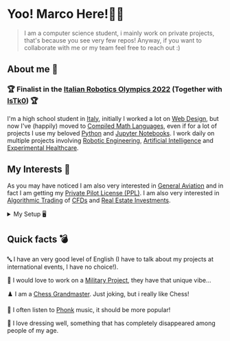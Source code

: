 # Yoo! Marco Here!👋🏻</a>&nbsp;&nbsp;&nbsp;&nbsp;

> I am a computer science student, i mainly work on private projects, that's because you see very few repos!
> Anyway, if you want to collaborate with me or my team feel free to reach out :)

## About me 🧐 

### 🏆 Finalist in the [Italian Robotics Olympics 2022](https://www.miur.gov.it/-/olimpiadi-di-robotica-proclamati-i-progetti-vincitori-la-premiazione-a-didacta-il-21-maggio) (Together with [IsTk0](https://github.com/IsTk0)) 🏆
I'm a high school student in [Italy](https://en.wikipedia.org/wiki/Italy), initially I worked a lot on [Web Design](https://en.wikipedia.org/wiki/Web_design), but now I've (happily) moved to [Compiled Math Languages](https://www.codecademy.com/resources/blog/best-programming-languages-for-math/), even if for a lot of projects I use my beloved [Python](https://en.wikipedia.org/wiki/Python_(programming_language)) and [Jupyter Notebooks](https://en.wikipedia.org/wiki/Project_Jupyter#Jupyter_Notebook).
I work daily on multiple projects involving [Robotic Engineering](https://en.wikipedia.org/wiki/Robotics), [Artificial Intelligence](https://en.wikipedia.org/wiki/Artificial_intelligence) and [Experimental Healthcare](https://www.ukri.org/what-we-offer/browse-our-areas-of-investment-and-support/experimental-medicine/#:~:text=Experimental%20medicine%20is%20a%20broad,of%20new%20discoveries%20or%20treatments.).

## My Interests 🛫
As you may have noticed I am also very interested in [General Aviation](https://en.wikipedia.org/wiki/General_aviation) and in fact I am getting my [Private Pilot License (PPL)](https://en.wikipedia.org/wiki/Private_pilot_licence). I am also very interested in [Algorithmic Trading](https://en.wikipedia.org/wiki/Algorithmic_trading) of [CFDs](https://en.wikipedia.org/wiki/Contract_for_difference) and [Real Estate Investments](https://en.wikipedia.org/wiki/Real_estate_investing).

<details>
<summary> 
My Setup 🖥️
</summary>
<br>

My Laptop: [MSI Notebook GE66](https://www.amazon.com/MSI-GE66-Raider-Gaming-Laptop/dp/B08Z7R21ZN/ref=sr_1_1?crid=1FZO63IIYLLTU&keywords=GE66+raider+2070&qid=1644713906&sprefix=ge66+raider+2070%2Caps%2C155&sr=8-1)

CPU: [Ryzen 7 3800X](https://www.amazon.com/AMD-Ryzen-3800X-16-Thread-Processor/dp/B07SXMZLPJ/ref=sr_1_1?crid=7OW9CNFG1FK&keywords=Ryzen%2B7%2B3800X&qid=1644713648&sprefix=ryzen%2B7%2B3800%2Caps%2C193&sr=8-1&th=1)

MOBO: [Asus TUF X570 Plus](https://www.amazon.com/ASUS-TUF-X570-Plus-Motherboard-Lighting/dp/B07SXF8GY3/ref=sr_1_1?crid=3OUAWV5M1RGPI&keywords=Asus+TUF+X570+Plus&qid=1644713711&sprefix=asus+tuf+x570+plus%2Caps%2C183&sr=8-1)

VGA: ~~RTX 3080~~ (Looking for other options)

RAM: [DDR4 32GB 3600MHz](https://www.amazon.com/Corsair-Vengeance-PC4-28800-Desktop-Memory/dp/B07ZPLM1R1/ref=sr_1_3?crid=B6JR5012P7WY&keywords=DDR4+32GB+3600MHz&qid=1644713741&sprefix=%2Caps%2C159&sr=8-3)

PSU: [ASUS ROG THOR 850 W](https://www.amazon.com/Certified-Fully-Modular-Power-Supply-LiveDash/dp/B07JZLGPCB/ref=sr_1_1?crid=24BZAUVEXMGH9&keywords=asus+rog+thor+850w&qid=1644713769&sprefix=asus+rog+thor+850+w%2Caps%2C174&sr=8-1)

SSD: [M2 1TB](https://www.amazon.com/SAMSUNG-MZ-V8V1T0B-AM-980-SSD/dp/B08V83JZH4/ref=sr_1_3?crid=2LT1Z6ZXYXO2V&keywords=M2%2B1TB&qid=1644713795&sprefix=m2%2B1tb%2Caps%2C168&sr=8-3&th=1)

COOLER: [NZXT KRAKEN X53](https://www.amazon.com/NZXT-Kraken-X53-240mm-RL-KRX53-01/dp/B082DYR131/ref=sr_1_2?crid=VOSDT2Y56F3E&keywords=NZXT+KRAKEN+X53&qid=1644713819&sprefix=nzxt+kraken+x53%2Caps%2C170&sr=8-2)

CASE: [LIAN LI LANCOOL](https://www.amazon.com/Lian-Li-LAN2MRX-LANCOOL-Black/dp/B08CSQPBFJ/ref=sr_1_1?crid=GKRDTCY1PBCM&keywords=LIAN%2BLI%2BLANCOOL&qid=1644713868&sprefix=%2Caps%2C160&sr=8-1&th=1)
 
</details>

## Quick facts 💣

🔤 I have an very good level of English (I have to talk about my projects at international events, I have no choice!).

🔫 I would love to work on a [Military Project](https://it.wikipedia.org/wiki/AgustaWestland_AW129), they have that unique vibe...

♟️ I am a [Chess Grandmaster](https://en.wikipedia.org/wiki/Grandmaster_(chess)). Just joking, but i really like Chess!

🚗 I often listen to [Phonk](https://open.spotify.com/playlist/37i9dQZF1DWWY64wDtewQt) music, it should be more popular!

👔 I love dressing well, something that has completely disappeared among people of my age.
